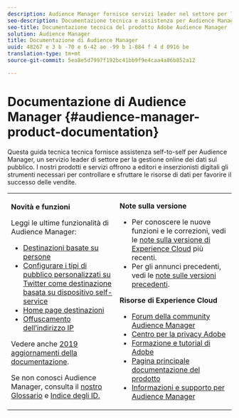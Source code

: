 ```yaml
---
description: Audience Manager fornisce servizi leader nel settore per la gestione online di dati sul pubblico. I nostri prodotti e servizi offrono a editori e inserzionisti digitali gli strumenti necessari per controllare e sfruttare le risorse di dati per favorire il successo delle vendite.
seo-description: Documentazione tecnica e assistenza per Audience Manager (AAM). AAM offre servizi leader di settore per la gestione online dei dati di audience e offre agli inserzionisti digitali e agli editori gli strumenti necessari per controllare e sfruttare le risorse dati per favorire il successo delle vendite.
seo-title: Documentazione tecnica del prodotto Adobe Audience Manager
solution: Audience Manager
title: Documentazione di Audience Manager
uuid: 48267 e 3 b -70 e 6-42 ae -99 b 1-884 f 4 d 0916 be
translation-type: tm+mt
source-git-commit: 5ea8e5d7997f192bc41bb9f9e4caa4a86b852a12

---
```



# Documentazione di Audience Manager {#audience-manager-product-documentation}

Questa guida tecnica tecnica fornisce assistenza self-to-self per Audience Manager, un servizio leader di settore per la gestione online dei dati sul pubblico. I nostri prodotti e servizi offrono a editori e inserzionisti digitali gli strumenti necessari per controllare e sfruttare le risorse di dati per favorire il successo delle vendite.

<table id="table_5E612F746A704FE095B809A013EE977F" class="simpletable"> 
 <tbody> 
  <tr> 
   <td colname="col1"> <p> <b>Novità e funzioni</b> </p> <p>Leggi le ultime funzionalità di Audience Manager:</p> <p> 
     <ul id="ul_47C012F6AB3E4B73BA357027F4D15369">
     <li><a href="features/destinations/people-based-destinations-overview.md">Destinazioni basate su persone</a> </li>
     <li><a href="features/destinations/twitter-tailored-audiences.md">Configurare i tipi di pubblico personalizzati su Twitter come destinazione basata su dispositivo self-service</a> </li>
     <li><a href="features/destinations/destinations-home.md">Home page destinazioni</a> </li>
     <li><a href="features/administration/ip-obfuscation.md">Offuscamento dell’indirizzo IP</a> </li>
     </ul> </p> <p>Vedere anche <a href="docs-updates/docs-2019.md"> 2019 aggiornamenti della documentazione</a>. </p> 
     <p>Se non conosci Audience Manager, consulta il <a href="reference/aam-glossary.md"> nostro Glossario</a> e <a href= "reference/ids-in-aam.md">Indice degli ID.</a></p></td>
   <td colname="col2"> <p> <b>Note sulla versione</b> </p> <p> 
     <ul id="ul_713F3E9DF0F84FE5981AC63D05948864"> 
      <li id="li_09C1CD15823E4AD7856CE40BE848E03F">Per conoscere le nuove funzioni e le correzioni, vedi le <a href="https://marketing.adobe.com/resources/help/en_US/whatsnew/" format="https" scope="external">note sulla versione di Experience Cloud</a> più recenti. </li> 
      <li id="li_EA594E939ED14D7780178DEA8E1AED64">Per gli annunci precedenti, vedi le <a href="https://marketing.adobe.com/resources/help/en_US/whatsnew/?f=c_legacy_releases.html" format="https" scope="external">note sulle versioni precedenti</a>. </li> 
     </ul> </p> <p> <b>Risorse di Experience Cloud</b> </p> <p> 
     <ul id="ul_E30EC96BDC624B5591F0470D430B7F41"> 
      <li id="li_F3A5CCFAE0F247CEB41A03CA8E03106B"><a href="https://forums.adobe.com/community/experience-cloud/analytics-cloud/audience-manager" format="https" scope="external"> Forum della community Audience Manager</a> </li> 
      <li id="li_1737D63307024F26B1F967621613A5AC"><a href="https://www.adobe.com/privacy.html" format="http" scope="external"> Centro per la privacy Adobe</a> </li> 
      <li id="li_1938F7044F544481A6CC0F45CC22B80A"> <a href="https://helpx.adobe.com/learning.html?promoid=KAUDK" scope="external" format="http"> Formazione e tutorial di Adobe</a> </li> 
      <li id="li_C71459E0D1464C05B8B9387C43541F17"> <a href="https://marketing.adobe.com/resources/help/en_US/home/index.html" scope="external" format="https"> Pagina principale documentazione del prodotto</a> </li> 
      <li id="li_0DB1997FEB87484EBC07E03FD40AA39F"><a href="https://helpx.adobe.com/support/audience-manager.html" format="https" scope="external">Informazioni e supporto per Audience Manager</a> </li> 
     </ul> </p> </td>
  </tr> 
 </tbody> 
</table>


<!--

| | |
|-|-|
|**New and Featured Items** <br>&nbsp; Hover over each title to read a brief description. <br>&nbsp; <ul><li>Instant Cross-Device Suppression</li><li>Audience Optimization for Publishers</li><li>Import DFP Data Files Into Audience Manager</li><li>General Data Protection Regulation (GDPR)</li><li>TLS 1.0 Deprecation</li> <li>DCS API Methods</li></ul> <br>&nbsp;See also, 2019 Documentation Updates.|**Release Notes** <ul><li>See the latest Experience Cloud Release Notes for new features and fixes.</li> <li>See the  previous release notes for older announcements. </li> <br>&nbsp;**Experience Cloud Resources** <ul><li>Audience Manager Community Forums</li> <li>Adobe Privacy Center</li> <li>Adobe Training and Tutorials</li> <li>Product Documentation Home </li> <li>Audience Manager Learn & Support</li></ul>|

-->
